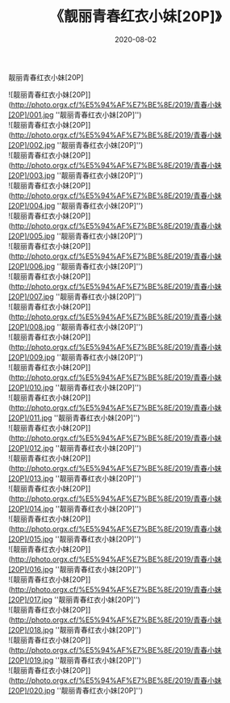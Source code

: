 ﻿---
layout: post
title:  《靓丽青春红衣小妹[20P]》
date:   2020-08-02
img: http://photo.orgx.cf/%E5%94%AF%E7%BE%8E/2019/青春小妹[20P]/000.jpg
tags: [美女, 清纯, 唯美]
---

靓丽青春红衣小妹[20P]

![靓丽青春红衣小妹[20P]](http://photo.orgx.cf/%E5%94%AF%E7%BE%8E/2019/青春小妹[20P]/001.jpg ''靓丽青春红衣小妹[20P]'') <br>
![靓丽青春红衣小妹[20P]](http://photo.orgx.cf/%E5%94%AF%E7%BE%8E/2019/青春小妹[20P]/002.jpg ''靓丽青春红衣小妹[20P]'') <br>
![靓丽青春红衣小妹[20P]](http://photo.orgx.cf/%E5%94%AF%E7%BE%8E/2019/青春小妹[20P]/003.jpg ''靓丽青春红衣小妹[20P]'') <br>
![靓丽青春红衣小妹[20P]](http://photo.orgx.cf/%E5%94%AF%E7%BE%8E/2019/青春小妹[20P]/004.jpg ''靓丽青春红衣小妹[20P]'') <br>
![靓丽青春红衣小妹[20P]](http://photo.orgx.cf/%E5%94%AF%E7%BE%8E/2019/青春小妹[20P]/005.jpg ''靓丽青春红衣小妹[20P]'') <br>
![靓丽青春红衣小妹[20P]](http://photo.orgx.cf/%E5%94%AF%E7%BE%8E/2019/青春小妹[20P]/006.jpg ''靓丽青春红衣小妹[20P]'') <br>
![靓丽青春红衣小妹[20P]](http://photo.orgx.cf/%E5%94%AF%E7%BE%8E/2019/青春小妹[20P]/007.jpg ''靓丽青春红衣小妹[20P]'') <br>
![靓丽青春红衣小妹[20P]](http://photo.orgx.cf/%E5%94%AF%E7%BE%8E/2019/青春小妹[20P]/008.jpg ''靓丽青春红衣小妹[20P]'') <br>
![靓丽青春红衣小妹[20P]](http://photo.orgx.cf/%E5%94%AF%E7%BE%8E/2019/青春小妹[20P]/009.jpg ''靓丽青春红衣小妹[20P]'') <br>
![靓丽青春红衣小妹[20P]](http://photo.orgx.cf/%E5%94%AF%E7%BE%8E/2019/青春小妹[20P]/010.jpg ''靓丽青春红衣小妹[20P]'') <br>
![靓丽青春红衣小妹[20P]](http://photo.orgx.cf/%E5%94%AF%E7%BE%8E/2019/青春小妹[20P]/011.jpg ''靓丽青春红衣小妹[20P]'') <br>
![靓丽青春红衣小妹[20P]](http://photo.orgx.cf/%E5%94%AF%E7%BE%8E/2019/青春小妹[20P]/012.jpg ''靓丽青春红衣小妹[20P]'') <br>
![靓丽青春红衣小妹[20P]](http://photo.orgx.cf/%E5%94%AF%E7%BE%8E/2019/青春小妹[20P]/013.jpg ''靓丽青春红衣小妹[20P]'') <br>
![靓丽青春红衣小妹[20P]](http://photo.orgx.cf/%E5%94%AF%E7%BE%8E/2019/青春小妹[20P]/014.jpg ''靓丽青春红衣小妹[20P]'') <br>
![靓丽青春红衣小妹[20P]](http://photo.orgx.cf/%E5%94%AF%E7%BE%8E/2019/青春小妹[20P]/015.jpg ''靓丽青春红衣小妹[20P]'') <br>
![靓丽青春红衣小妹[20P]](http://photo.orgx.cf/%E5%94%AF%E7%BE%8E/2019/青春小妹[20P]/016.jpg ''靓丽青春红衣小妹[20P]'') <br>
![靓丽青春红衣小妹[20P]](http://photo.orgx.cf/%E5%94%AF%E7%BE%8E/2019/青春小妹[20P]/017.jpg ''靓丽青春红衣小妹[20P]'') <br>
![靓丽青春红衣小妹[20P]](http://photo.orgx.cf/%E5%94%AF%E7%BE%8E/2019/青春小妹[20P]/018.jpg ''靓丽青春红衣小妹[20P]'') <br>
![靓丽青春红衣小妹[20P]](http://photo.orgx.cf/%E5%94%AF%E7%BE%8E/2019/青春小妹[20P]/019.jpg ''靓丽青春红衣小妹[20P]'') <br>
![靓丽青春红衣小妹[20P]](http://photo.orgx.cf/%E5%94%AF%E7%BE%8E/2019/青春小妹[20P]/020.jpg ''靓丽青春红衣小妹[20P]'') <br>
